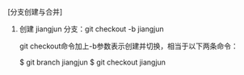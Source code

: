 [分支创建与合并]

1. 创建 jiangjun 分支：git checkout -b jiangjun

	git checkout命令加上-b参数表示创建并切换，相当于以下两条命令：

	$ git branch jiangjun
	$ git checkout jiangjun